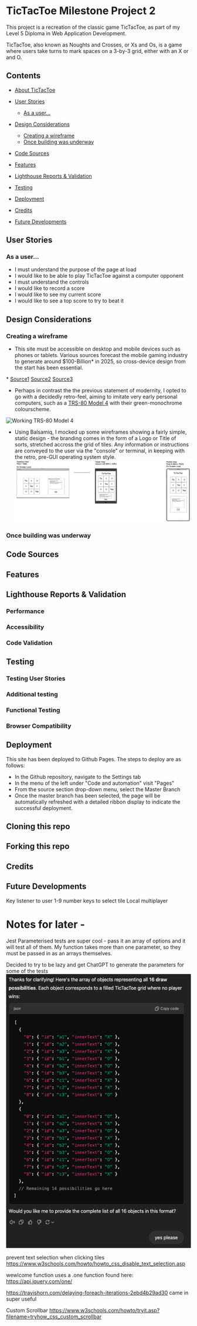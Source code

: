 

# TicTacToe Milestone Project 2
This project is a recreation of the classic game TicTacToe, as part of my Level 5 Diploma in Web Application Development. 

TicTacToe, also known as Noughts and Crosses, or Xs and Os, is a game where users take turns to mark spaces on a 3-by-3 grid, either with an X or and O.

## Contents
- [About TicTacToe](#TicTacToe-Milestone-Project-2)
- [User Stories](#user-stories)
  - [As a user...](#as-a-user)
- [Design Considerations](#design-considerations)
  - [Creating a wireframe](#creating-a-wireframe)
  - [Once building was underway](#once-building-was-underway)
- [Code Sources](#code-sources)
  
- [Features](#features)
- [Lighthouse Reports & Validation](#lighthouse-reports--validation)
- [Testing](#testing)
- [Deployment](#deployment)
- [Credits](#credits)
- [Future Developments](#Future-Developments)

## User Stories
### As a user...
* I must understand the purpose of the page at load
* I would like to be able to play TicTacToe against a computer opponent
* I must understand the controls
* I would like to record a score
* I would like to see my current score
* I would like to see a top score to try to beat it

## Design Considerations
### Creating a wireframe
* This site must be accessible on desktop and mobile devices such as phones or tablets. Various sources forecast the mobile gaming industry to generate around $100-Billion* in 2025, so cross-device design from the start has been essential.

\* [Source1](https://venturebeat.com/games/mobile-gaming-is-expected-to-generate-98-7-billion-in-revenue-globally-xsolla/#:~:text=Mobile%20gaming%20is%20expected%20to%20generate%20%2498.7%20billion%20in%20revenue%20globally%20%7C%20Xsolla,-Dean%20Takahashi%40deantak&text=Xsolla%20has%20a%20new%20State%20of%20Play%20report%20for%20Autumn%202024.&text=Image%20Credit%3A%20Xsolla-,Mobile%20gaming%20is%20expected%20to%20generate%20%2498.7%20billion%20in%20revenue,the%20market%20at%20%2465%20billion.) [Source2](https://www.statista.com/outlook/amo/media/games/mobile-games/worldwide?currency=usd) [Source3](https://www.verdict.co.uk/in-data-mobile-gaming-will-generate-195bn-in-revenue-by-2030/?cf-view)

* Perhaps in contrast the the previous statement of modernity, I opted to go with a decidedly retro-feel, aiming to imitate very early personal computers, such as a [TRS-80 Model 4](https://www.classic-computers.org.nz/blog/2013-04-06-replacing-model4-screen.htm)
 with their green-monochrome colourscheme. 

 ![Working TRS-80 Model 4](https://www.classic-computers.org.nz/blog/images/2013-05-06-new-old-model4.jpg)

* Using Balsamiq, I mocked up some wireframes showing a fairly simple, static design - the branding comes in the form of a Logo or Title of sorts, stretched accross the grid of tiles. Any information or instructions are conveyed to the user via the "console" or terminal, in keeping with the retro, pre-GUI operating system style.
![alt text](image-1.png)





### Once building was underway

## Code Sources

## Features

## Lighthouse Reports & Validation
### Performance

### Accessibility

### Code Validation

## Testing
### Testing User Stories

### Additional testing

### Functional Testing


### Browser Compatibility

## Deployment
This site has been deployed to Github Pages. The steps to deploy are as follows:
  - In the Github repository, navigate to the Settings tab
  - In the menu of the left under "Code and automation" visit "Pages"
  - From the source section drop-down menu, select the Master Branch
  - Once the master branch has been selected, the page will be automatically refreshed with a detailed ribbon display to indicate the successful deployment.

## Cloning this repo

## Forking this repo

## Credits

## Future Developments
Key listener to user 1-9 number keys to select tile
Local multiplayer


# Notes for later -

Jest Parameterised tests are super cool - pass it an array of options and it will test all of them. My function takes more than one parameter, so they must be passed in as an arrays themselves.

Decided to try to be lazy and get ChatGPT to generate the parameters for some of the tests
![alt text](image.png)

prevent text selection when clicking tiles https://www.w3schools.com/howto/howto_css_disable_text_selection.asp

wewlcome function uses a .one function found here: https://api.jquery.com/one/

https://travishorn.com/delaying-foreach-iterations-2ebd4b29ad30 came in super useful

Custom Scrollbar https://www.w3schools.com/howto/tryit.asp?filename=tryhow_css_custom_scrollbar